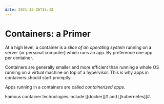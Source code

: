 ```yaml
---
date: 2021-12-26T15:43
---
```


Containers: a Primer
====================

At a high level, a container is a *slice of an operating system* running
on a server (or personal computer) which runs an app. By preference one
app per container.

Containers are generally smaller and more efficient than running a whole
OS running on a virtual machine on top of a hypervisor. This is why apps
in containers should start promptly.

Apps running in a containers are called *containerized apps*.

Famous container technologies include [[docker]]# and [[kubernetes]]#.
